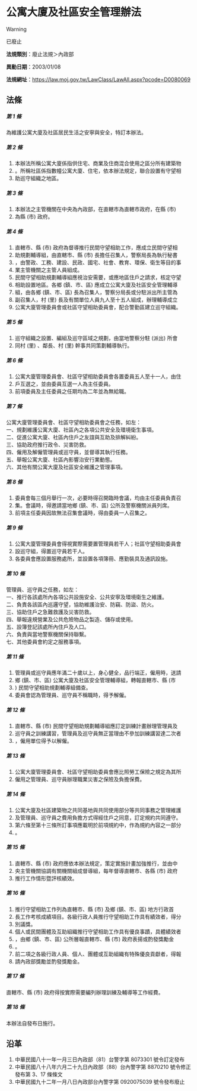 # 公寓大廈及社區安全管理辦法
> [!WARNING]
> 已廢止

**法規類別**：廢止法規＞內政部

**異動日期**：2003/01/08  

**法規網址**：https://law.moj.gov.tw/LawClass/LawAll.aspx?pcode=D0080069



## 法條
##### 第 1 條
為維護公寓大廈及社區居民生活之安寧與安全，特訂本辦法。

##### 第 2 條
1. 本辦法所稱公寓大廈係指供住宅、商業及住商混合使用之區分所有建築物
1. 。所稱社區係指數幢公寓大廈、住宅，依本辦法規定，聯合設置有守望相
1. 助巡守組織之地區。

##### 第 3 條
1. 本辦法之主管機關在中央為內政部，在直轄市為直轄市政府，在縣 (市)
1. 為縣 (市) 政府。

##### 第 4 條
1. 直轄市、縣 (市) 政府為督導推行民間守望相助工作，應成立民間守望相
1. 助規劃輔導組，由直轄市、縣 (市) 長擔任召集人，警察局長為執行秘書
1. ，由警政、工務、建設、民政、國宅、社會、教育、環保、衛生等目的事
1. 業主管機關之主管人員組成。
1. 民間守望相助規劃輔導組應視治安需要，或應地區住戶之請求，核定守望
1. 相助設置地區。各鄉 (鎮、市、區) 應成立公寓大廈及社區安全管理輔導
1. 組，由各鄉 (鎮、市、區) 長為召集人，警察分局長或分駐派出所主管為
1. 副召集人，村 (里) 長及有關單位人員九人至十五人組成，辦理輔導成立
1. 公寓大廈管理委員會或社區守望相助委員會，配合警勤區建立巡守組織。

##### 第 5 條
1. 巡守組織之設置、編組及巡守區域之規劃，由當地警察分駐 (派出) 所會
1. 同村 (里) 、鄰長、村 (里) 幹事共同策劃輔導執行。

##### 第 6 條
1. 公寓大廈管理委員會、社區守望相助委員會各置委員五人至十一人，由住
1. 戶互選之，並由委員互選一人為主任委員。
1. 前項委員及主任委員之任期均為二年並為無給職。

##### 第 7 條
公寓大廈管理委員會、社區守望相助委員會之任務，如左：  
一、規劃維護公寓大廈、社區內之各項公共安全及環境衛生事項。  
二、促進公寓大廈、社區內住戶之友誼與互助及排解糾紛。  
三、協助政府推行政令、災害防救。  
四、僱用及解僱管理員或巡守員，並督導其執行任務。  
五、舉報公寓大廈、社區內影響治安行業動態。  
六、其他有關公寓大廈及社區安全維護之管理事項。

##### 第 8 條
1. 委員會每三個月舉行一次，必要時得召開臨時會議，均由主任委員負責召
1. 集。會議時，得邀請當地鄉 (鎮、市、區) 公所及警察機關派員列席。
1. 前項主任委員因故無法召集會議時，得由委員一人召集之。

##### 第 9 條
1. 公寓大廈管理委員會得視實際需要置管理員若干人；社區守望相助委員會
1. 設巡守組，得置巡守員若干人。
1. 各委員會應設置服務處所，並設置各項簿冊、應勤裝具及通訊設施。

##### 第 10 條
管理員、巡守員之任務，如左：  
一、推行各該處所內各項公共設施安全、公共安寧及環境衛生之維護。  
二、負責各該區內巡邏守望，協助維護治安、防竊、防盜、防火。  
三、協助住戶之急難救護及災害防救。  
四、舉報違規營業及公共危險物品之製造、儲存或使用。  
五、設簿登記該處所內住戶及人口。  
六、負責與當地警察機關保持聯繫。  
七、其他委員會約定之服務事項。

##### 第 11 條
1. 管理員或巡守員應年滿二十歲以上，身心健全，品行端正，僱用時，送請
1. 鄉 (鎮、市、區) 公寓大廈及社區安全管理輔導組，轉報直轄市、縣 (市
1. ) 民間守望相助規劃輔導組備查。
1. 委員會認為管理員、巡守員不稱職時，得予解僱。

##### 第 12 條
1. 直轄市、縣 (市) 民間守望相助規劃輔導組應訂定訓練計畫辦理管理員及
1. 巡守員之訓練講習，管理員及巡守員無正當理由不參加訓練講習達二次者
1. ，僱用單位得予以解僱。

##### 第 13 條
1. 公寓大廈管理委員會、社區守望相助委員會應比照勞工保險之規定為其所
1. 僱用之管理員、巡守員辦理職業災害之保險及負擔保費。

##### 第 14 條
1. 公寓大廈及社區建築物之共同基地與共同使用部分等共同事務之管理維護
1. 及管理員、巡守員之費用負擔方式得經住戶之同意，訂定規約共同遵守。
1. 第六條至第十三條所訂事項應載明於前項規約中，作為規約內容之一部分
1. 。

##### 第 15 條
1. 直轄市、縣 (市) 政府應依本辦法規定，策定實施計畫加強推行，並由中
1. 央主管機關協調有關機關組成督導組，每年督導直轄市、各縣 (市) 政府
1. 推行工作情形暨評核績效。

##### 第 16 條
1. 推行守望相助工作列為直轄市、縣 (市) 及鄉 (鎮、市、區) 地方行政首
1. 長工作考核成績項目。各級行政人員推行守望相助工作具有績效者，得分
1. 別議獎。
1. 個人或民間團體及互助組織推行守望相助工作具有優良事蹟，具體績效者
1. ，由鄉 (鎮、市、區) 公所層報直轄市、縣 (市) 政府表揚或酌發獎勵金
1. 。
1. 前二項之各級行政人員、個人、團體或互助組織有特殊優良貢獻者，得報
1. 請內政部獎勵並酌發獎勵金。

##### 第 17 條
直轄市、縣 (市) 政府得按實際需要編列辦理訓練及輔導等工作經費。

##### 第 18 條
本辦法自發布日施行。

## 沿革
1. 中華民國八十一年一月三日內政部（81）台警字第 8073301  號令訂定發布
1. 中華民國八十八年六月二十九日內政部（88）台內警字第 8870210  號令修正發布第 3、17  條條文
1. 中華民國九十二年一月八日內政部台內警字第 0920075039 號令發布廢止
